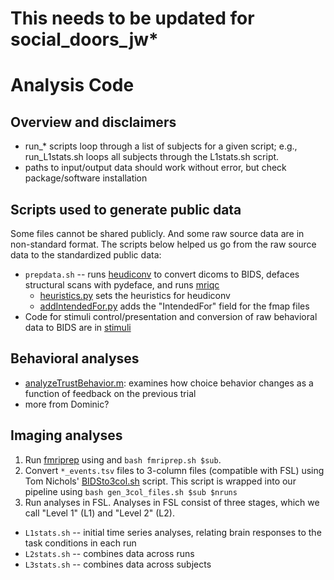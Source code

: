 # This needs to be updated for social_doors_jw*

# Analysis Code

## Overview and disclaimers
- run_* scripts loop through a list of subjects for a given script; e.g., run_L1stats.sh loops all subjects through the L1stats.sh script.
- paths to input/output data should work without error, but check package/software installation

## Scripts used to generate public data
Some files cannot be shared publicly. And some raw source data are in non-standard format. The scripts below helped us go from the raw source data to the standardized public data:
- `prepdata.sh` -- runs [heudiconv](https://github.com/nipy/heudiconv) to convert dicoms to BIDS, defaces structural scans with pydeface, and runs [mriqc](https://mriqc.readthedocs.io/en/latest/index.html)
  - [heuristics.py](https://github.com/DVS-Lab/srndna-trust/blob/main/code/heuristics.py) sets the heuristics for heudiconv
  - [addIntendedFor.py](https://github.com/DVS-Lab/srndna-trust/blob/main/code/addIntendedFor.py) adds the "IntendedFor" field for the fmap files
- Code for stimuli control/presentation and conversion of raw behavioral data to BIDS are in [stimuli](https://github.com/DVS-Lab/srndna-trust/tree/main/stimuli)

## Behavioral analyses  
- [analyzeTrustBehavior.m](https://github.com/DVS-Lab/srndna-trust/blob/main/code/analyzeTrustBehavior.m): examines how choice behavior changes as a function of feedback on the previous trial
- more from Dominic?

## Imaging analyses  
1. Run [fmriprep][fmriprep] using and `bash fmriprep.sh $sub`.
1. Convert `*_events.tsv` files to 3-column files (compatible with FSL) using Tom Nichols' [BIDSto3col.sh](https://github.com/INCF/bidsutils) script. This script is wrapped into our pipeline using `bash gen_3col_files.sh $sub $nruns`
1. Run analyses in FSL. Analyses in FSL consist of three stages, which we call "Level 1" (L1) and "Level 2" (L2).
  - `L1stats.sh` -- initial time series analyses, relating brain responses to the task conditions in each run
  - `L2stats.sh` -- combines data across runs
  - `L3stats.sh` -- combines data across subjects



[fmriprep]: http://fmriprep.readthedocs.io/en/latest/index.html
